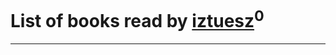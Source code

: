 # List of books read by [iztuesz](https://plus.google.com/u/0/100877468102766148730/)<sup>0</sup>
---

